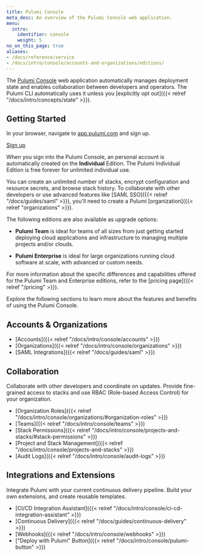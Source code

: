 ```yaml
---
title: Pulumi Console
meta_desc: An overview of the Pulumi Console web application.
menu:
  intro:
    identifier: console
    weight: 5
no_on_this_page: true
aliases:
- /docs/reference/service
- /docs/intro/console/accounts-and-organizations/editions/
---
```


The [Pulumi Console](https://app.pulumi.com) web application automatically manages deployment state and enables collaboration between developers and operators. The Pulumi CLI automatically uses it unless you [explicitly opt out]({{< relref "/docs/intro/concepts/state" >}}).

## Getting Started

In your browser, navigate to <a href="https://app.pulumi.com" target="_blank">app.pulumi.com</a> and sign up.

<a class="btn btn-secondary" href="https://app.pulumi.com/signup" target="_blank">Sign up</a>

When you sign into the Pulumi Console, an personal account is automatically
created on the **Individual** Edition. The Pulumi Individual Edition is free forever for unlimited individual use.

You can create an unlimited number of stacks, encrypt configuration and resource secrets, and browse stack history. To collaborate with other developers or use advanced features like [SAML SSO]({{< relref "/docs/guides/saml" >}}), you'll need to create a Pulumi [organization]({{< relref "organizations" >}}).

The following editions are also available as upgrade options:

* **Pulumi Team** is ideal for teams of all sizes from just getting started deploying cloud
applications and infrastructure to managing multiple projects and/or clouds.

* **Pulumi Enterprise** is ideal for large organizations running cloud software at
scale, with advanced or custom needs.

For more information about the specific differences and capabilities offered for the
Pulumi Team and Enterprise editions, refer to the [pricing page]({{< relref "/pricing" >}}).

Explore the following sections to learn more about the features and benefits of using the Pulumi Console.

## Accounts & Organizations

* [Accounts]({{< relref "/docs/intro/console/accounts" >}})
* [Organizations]({{< relref "/docs/intro/console/organizations" >}})
* [SAML Integrations]({{< relref "/docs/guides/saml" >}})

## Collaboration

Collaborate with other developers and coordinate on updates. Provide fine-grained access to stacks and use RBAC (Role-based Access Control) for your organization.

* [Organization Roles]({{< relref "/docs/intro/console/organizations/#organization-roles" >}})
* [Teams]({{< relref "/docs/intro/console/teams" >}})
* [Stack Permissions]({{< relref "/docs/intro/console/projects-and-stacks/#stack-permissions" >}})
* [Project and Stack Management]({{< relref "/docs/intro/console/projects-and-stacks" >}})
* [Audit Logs]({{< relref "/docs/intro/console/audit-logs" >}})

## Integrations and Extensions

Integrate Pulumi with your current continuous delivery pipeline. Build your own extensions, and create reusable templates.

* [CI/CD Integration Assistant]({{< relref "/docs/intro/console/ci-cd-integration-assistant" >}})
* [Continuous Delivery]({{< relref "/docs/guides/continuous-delivery" >}})
* [Webhooks]({{< relref "/docs/intro/console/webhooks" >}})
* ["Deploy with Pulumi" Button]({{< relref "/docs/intro/console/pulumi-button" >}})
